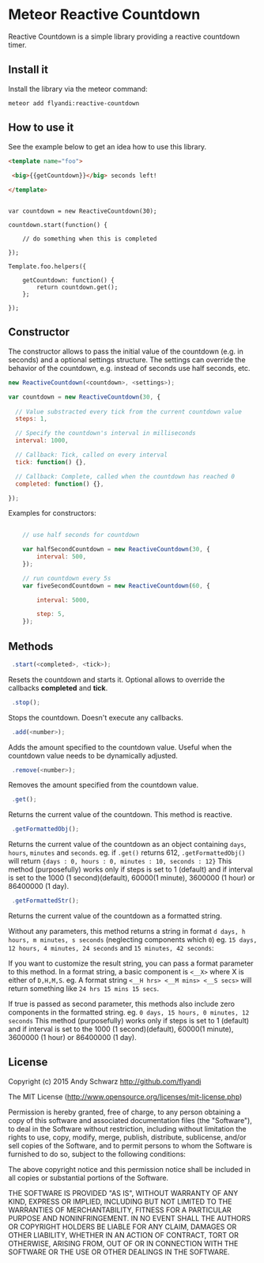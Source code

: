 Meteor Reactive Countdown
======

Reactive Countdown is a simple library providing a reactive countdown timer.

## Install it

Install the library via the meteor command:

```meteor add flyandi:reactive-countdown```


## How to use it

See the example below to get an idea how to use this library.

```html
<template name="foo">
 
 <big>{{getCountdown}}</big> seconds left!

</template>
```

```javasscript

var countdown = new ReactiveCountdown(30);

countdown.start(function() {
	
	// do something when this is completed

});

Template.foo.helpers({
		
	getCountdown: function() {
		return countdown.get();
	};

});
```


## Constructor

The constructor allows to pass the initial value of the countdown (e.g. in seconds) and a optional settings structure. The settings can override the behavior of the countdown, e.g. instead of seconds use half seconds, etc.

```javascript
new ReactiveCountdown(<countdown>, <settings>);

var countdown = new ReactiveCountdown(30, {
  
  // Value substracted every tick from the current countdown value
  steps: 1,  

  // Specify the countdown's interval in milliseconds
  interval: 1000,

  // Callback: Tick, called on every interval
  tick: function() {},

  // Callback: Complete, called when the countdown has reached 0
  completed: function() {},

});
```

Examples for constructors:

```javascript
	
	// use half seconds for countdown

	var halfSecondCountdown = new ReactiveCountdown(30, {
		interval: 500, 
	});

	// run countdown every 5s
	var fiveSecondCountdown = new ReactiveCountdown(60, {

		interval: 5000,

		step: 5,
	});

```


## Methods

```javascript
 .start(<completed>, <tick>);
```

Resets the countdown and starts it. Optional allows to override the callbacks **completed** and **tick**.


```javascript
 .stop();
```

Stops the countdown. Doesn't execute any callbacks.


```javascript
 .add(<number>);
```

Adds the amount specified to the countdown value. Useful when the countdown value needs to be dynamically adjusted.


```javascript
 .remove(<number>);
```

Removes the amount specified from the countdown value. 


```javascript
 .get();
```

Returns the current value of the countdown. This method is reactive.


```javascript
 .getFormattedObj();
```

Returns the current value of the countdown as an object containing ```days```, ```hours```, ```minutes``` and ```seconds```.
eg. if ```.get()``` returns 612, ```.getFormattedObj()``` will return ```{days : 0, hours : 0, minutes : 10, seconds : 12}```
This method (purposefully) works only if steps is set to 1 (default) and if interval is set to the 1000 (1 second)(default), 60000(1 minute), 3600000 (1 hour) or 86400000 (1 day).


```javascript
 .getFormattedStr();
```

Returns the current value of the countdown as a formatted string.

Without any parameters, this method returns a string in format ```d days, h hours, m minutes, s seconds``` (neglecting components which ```0```) 
eg. ```15 days, 12 hours, 4 minutes, 24 seconds``` and ```15 minutes, 42 seconds```:

If you want to customize the result string, you can pass a format parameter to this method. In a format string, a basic component is ```<__X>``` where X is either of ```D,H,M,S```. eg. A format string ```<__H hrs> <__M mins> <__S secs>``` will return something like ```24 hrs 15 mins 15 secs```.

If true is passed as second parameter, this methods also include zero components in the formatted string. eg. ```0 days, 15 hours, 0 minutes, 12 seconds```
This method (purposefully) works only if steps is set to 1 (default) and if interval is set to the 1000 (1 second)(default), 60000(1 minute), 3600000 (1 hour) or 86400000 (1 day).


## License

Copyright (c) 2015 Andy Schwarz http://github.com/flyandi

The MIT License (http://www.opensource.org/licenses/mit-license.php)

Permission is hereby granted, free of charge, to any person obtaining a copy of this software and associated documentation files (the "Software"), to deal in the Software without restriction, including without limitation the rights to use, copy, modify, merge, publish, distribute, sublicense, and/or sell copies of the Software, and to permit persons to whom the Software is furnished to do so, subject to the following conditions:

The above copyright notice and this permission notice shall be included in all copies or substantial portions of the Software.

THE SOFTWARE IS PROVIDED "AS IS", WITHOUT WARRANTY OF ANY KIND, EXPRESS OR IMPLIED, INCLUDING BUT NOT LIMITED TO THE WARRANTIES OF MERCHANTABILITY, FITNESS FOR A PARTICULAR PURPOSE AND NONINFRINGEMENT. IN NO EVENT SHALL THE AUTHORS OR COPYRIGHT HOLDERS BE LIABLE FOR ANY CLAIM, DAMAGES OR OTHER LIABILITY, WHETHER IN AN ACTION OF CONTRACT, TORT OR OTHERWISE, ARISING FROM, OUT OF OR IN CONNECTION WITH THE SOFTWARE OR THE USE OR OTHER DEALINGS IN THE SOFTWARE.